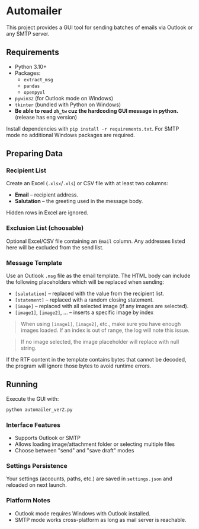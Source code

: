 # Automailer

This project provides a GUI tool for sending batches of emails via Outlook or any SMTP server.

## Requirements
- Python 3.10+
- Packages:
  - `extract_msg`
  - `pandas`
  - `openpyxl`
- `pywin32` (for Outlook mode on Windows)
- `tkinter` (bundled with Python on Windows)
- **Be able to read `zh_tw` cuz the hardcoding GUI message in python.**
(release has eng version)

Install dependencies with `pip install -r requirements.txt`.
For SMTP mode no additional Windows packages are required.

## Preparing Data
### Recipient List
Create an Excel (`.xlsx`/`.xls`) or CSV file with at least two columns:

- **Email** – recipient address.
- **Salutation** – the greeting used in the message body.

Hidden rows in Excel are ignored.

### Exclusion List (choosable)
Optional Excel/CSV file containing an `Email` column. Any addresses listed
here will be excluded from the send list.

### Message Template
Use an Outlook `.msg` file as the email template. The HTML body can include the
following placeholders which will be replaced when sending:

- `[salutation]` – replaced with the value from the recipient list.
- `[statement]` – replaced with a random closing statement.
- `[image]` – replaced with all selected image (if any images are selected).
- `[image1]`, `[image2]`, ... – inserts a specific image by index

 > When using `[image1]`, `[image2]`, etc., make sure you have enough images loaded.
 >  If an index is out of range, the log will note this issue.

 > If no image selected, the image placeholder will replace with null string.

If the RTF content in the template contains bytes that cannot be decoded,
the program will ignore those bytes to avoid runtime errors.

## Running
Execute the GUI with:

```bash
python automailer_verZ.py
```

### Interface Features
- Supports Outlook or SMTP
- Allows loading image/attachment folder or selecting multiple files
- Choose between "send" and "save draft" modes

### Settings Persistence
Your settings (accounts, paths, etc.) are saved in `settings.json` and reloaded on next launch.

### Platform Notes
- Outlook mode requires Windows with Outlook installed.
- SMTP mode works cross-platform as long as mail server is reachable.

